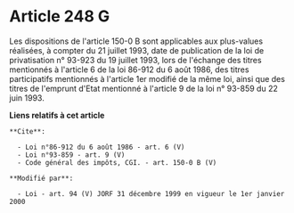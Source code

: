 # Article 248 G

Les dispositions de l'article 150-0 B sont applicables aux plus-values réalisées, à compter du 21 juillet 1993, date de
publication de la loi de privatisation n° 93-923 du 19 juillet 1993, lors de l'échange des titres mentionnés à l'article 6 de
la loi 86-912 du 6 août 1986, des titres participatifs mentionnés à l'article 1er modifié de la même loi, ainsi que des
titres de l'emprunt d'Etat mentionné à l'article 9 de la loi n° 93-859 du 22 juin 1993.

**Liens relatifs à cet article**

	**Cite**:

	  - Loi n°86-912 du 6 août 1986 - art. 6 (V)
	  - Loi n°93-859 - art. 9 (V)
	  - Code général des impôts, CGI. - art. 150-0 B (V)

	**Modifié par**:

	  - Loi - art. 94 (V) JORF 31 décembre 1999 en vigueur le 1er janvier 2000
